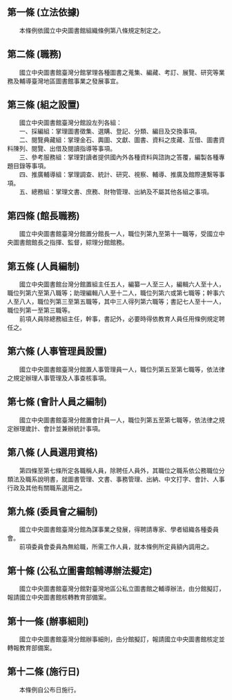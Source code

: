 第一條 (立法依據)
-----------------
　　本條例依國立中央圖書館組織條例第八條規定制定之。  


第二條 (職務)
-------------
　　國立中央圖書館臺灣分館掌理各種圖書之蒐集、編藏、考訂、展覽、研究等業務及輔導臺灣地區圖書館事業之發展事宜。  


第三條 (組之設置)
-----------------
　　國立中央圖書館臺灣分館設左列各組：  
　　一、採編組：掌理圖書徵集、選購、登記、分類、編目及交換事項。  
　　二、閱覽典藏組：掌理金石、輿圖、文獻、圖書、資料之庋藏、互借、圖書資料陳列、閱覽、出借及閱讀指導等事項。  
　　三、參考服務組：掌理對讀者提供國內外各種資料與諮詢之答覆，編製各種專題目錄等事項。  
　　四、推廣輔導組：掌理調查、統計、研究、視察、輔導、推廣及館際連繫等事項。  
　　五、總務組：掌理文書、庶務、財物管理、出納及不屬其他各組之事項。  


第四條 (館長職務)
-----------------
　　國立中央圖書館臺灣分館置分館長一人，職位列第九至第十一職等，受國立中央圖書館館長之指揮、監督，綜理分館館務。  


第五條 (人員編制)
-----------------
　　國立中央圖書館台灣分館置組主任五人，編纂一人至三人，編輯六人至十人，職位列第六至第八職等；助理編輯八人至十二人，職位列第六或第七職等；幹事六人至八人，職位列第三至第五職等，其中三人得列第六職等；書記七人至十一人，職位列第一至第三職等。  
　　前項人員除總務組主任，幹事，書記外，必要時得依教育人員任用條例規定聘任之。  


第六條 (人事管理員設置)
-----------------------
　　國立中央圖書館臺灣分館置人事管理員一人，職位列第五至第七職等，依法律之規定辦理人事管理及人事查核事項。  


第七條 (會計人員之編制)
-----------------------
　　國立中央圖書館臺灣分館置會計員一人，職位列第五至第七職等，依法律之規定辦理歲計、會計並兼辦統計事項。  


第八條 (人員選用資格)
---------------------
　　第四條至第七條所定各職稱人員，除聘任人員外，其職位之職系依公務職位分類法及職系說明書，就圖書管理、文書、事務管理、出納、中文打字、會計、人事行政及其他有關職系選用之。  


第九條 (委員會之編制)
---------------------
　　國立中央圖書館臺灣分館為謀事業之發展，得聘請專家、學者組織各種委員會。  
　　前項委員會委員為無給職，所需工作人員，就本條例所定員額內調用之。  


第十條 (公私立圖書館輔導辦法擬定)
---------------------------------
　　國立中央圖書館臺灣分館對臺灣地區公私立圖書館之輔導辦法，由分館擬訂，報請國立中央圖書館核轉教育部備案。  


第十一條 (辦事細則)
-------------------
　　國立中央圖書館臺灣分館辦事細則，由分館擬訂，報請國立中央圖書館核定並轉報教育部備案。  


第十二條 (施行日)
-----------------
　　本條例自公布日施行。